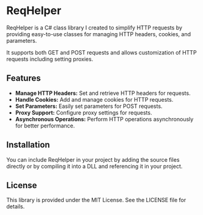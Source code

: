# ReqHelper
ReqHelper is a C# class library I created to simplify HTTP requests by providing easy-to-use classes for managing HTTP headers, cookies, and parameters. 

It supports both GET and POST requests and allows customization of HTTP requests including setting proxies.

## Features
- **Manage HTTP Headers:** Set and retrieve HTTP headers for requests.
- **Handle Cookies:** Add and manage cookies for HTTP requests.
- **Set Parameters:** Easily set parameters for POST requests.
- **Proxy Support:** Configure proxy settings for requests.
- **Asynchronous Operations:** Perform HTTP operations asynchronously for better performance.


## Installation
You can include ReqHelper in your project by adding the source files directly or by compiling it into a DLL and referencing it in your project.

## License
This library is provided under the MIT License. See the LICENSE file for details.




